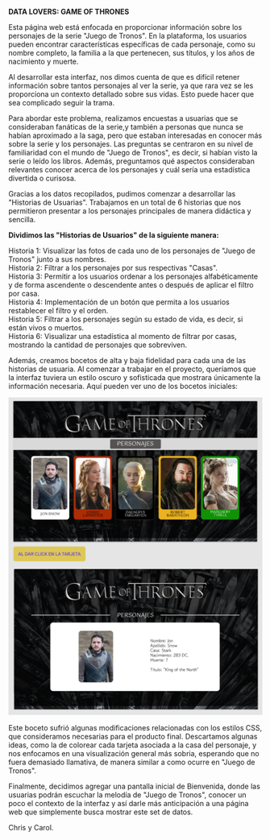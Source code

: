 <strong>DATA LOVERS: GAME OF THRONES</strong>

Esta página web está enfocada en proporcionar información sobre los personajes de la serie "Juego de Tronos". En la plataforma, los usuarios pueden encontrar características específicas de cada personaje, como su nombre completo, la familia a la que pertenecen, sus títulos, y los años de nacimiento y muerte.

Al desarrollar esta interfaz, nos dimos cuenta de que es difícil retener información sobre tantos personajes al ver la serie, ya que rara vez se les proporciona un contexto detallado sobre sus vidas. Esto puede hacer que sea complicado seguir la trama.

Para abordar este problema, realizamos encuestas a usuarias que se consideraban fanáticas de la serie,y también a personas que nunca se habían aproximado a la saga, pero que estaban interesadas en conocer más sobre la serie y los personajes. Las preguntas se centraron en su nivel de familiaridad con el mundo de "Juego de Tronos", es decir, si habían visto la serie o leído los libros. Además, preguntamos qué aspectos consideraban relevantes conocer acerca de los personajes y cuál sería una estadística divertida o curisosa. 

Gracias a los datos recopilados, pudimos comenzar a desarrollar las "Historias de Usuarias". Trabajamos en un total de 6 historias que nos permitieron presentar a los personajes principales de manera didáctica y sencilla.

<strong>Dividimos las "Historias de Usuarios" de la siguiente manera:</strong>

Historia 1: Visualizar las fotos de cada uno de los personajes de "Juego de Tronos" junto a sus nombres.<br>
Historia 2: Filtrar a los personajes por sus respectivas "Casas".<br>
Historia 3: Permitir a los usuarios ordenar a los personajes alfabéticamente y de forma ascendente o descendente antes o después de aplicar el filtro por casa.<br>
Historia 4: Implementación de un botón que permita a los usuarios restablecer el filtro y el orden.<br>
Historia 5: Filtrar a los personajes según su estado de vida, es decir, si están vivos o muertos.<br>
Historia 6: Visualizar una estadística al momento de filtrar por casas, mostrando la cantidad de personajes que sobreviven.<br>

Además, creamos bocetos de alta y baja fidelidad para cada una de las historias de usuaria. Al comenzar a trabajar en el proyecto, queríamos que la interfaz tuviera un estilo oscuro y sofisticada que mostrara únicamente la información necesaria. Aquí pueden ver uno de los bocetos iniciales:

![Alt text](image.png)

Este boceto sufrió algunas modificaciones relacionadas con los estilos CSS, que consideramos necesarias para el producto final. Descartamos algunas ideas, como la de colorear cada tarjeta asociada a la casa del personaje, y nos enfocamos en una visualización general más sobria, esperando que no fuera demasiado llamativa, de manera similar a como ocurre en "Juego de Tronos".

Finalmente, decidimos agregar una pantalla inicial de Bienvenida, donde las usuarias podrán escuchar la melodía de "Juego de Tronos", conocer un poco el contexto de la interfaz y así darle más anticipación a una página web que simplemente busca mostrar este set de datos.

Chris y Carol.